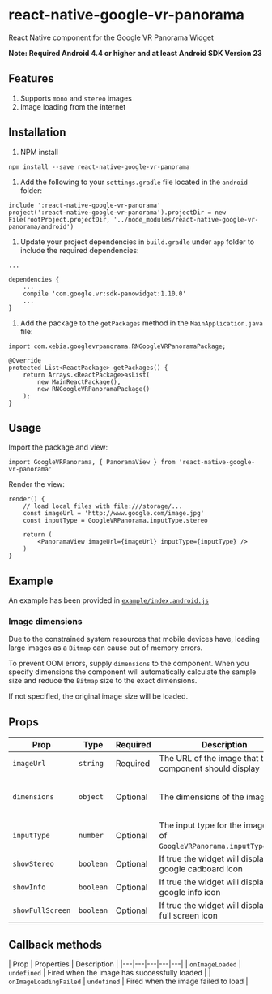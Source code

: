 # react-native-google-vr-panorama
React Native component for the Google VR Panorama Widget

**Note: Required Android 4.4 or higher and at least Android SDK Version 23**

## Features

1. Supports `mono` and `stereo` images
1. Image loading from the internet

## Installation

1. NPM install

```
npm install --save react-native-google-vr-panorama
```

1. Add the following to your `settings.gradle` file located in the `android` folder:

```
include ':react-native-google-vr-panorama'
project(':react-native-google-vr-panorama').projectDir = new File(rootProject.projectDir, '../node_modules/react-native-google-vr-panorama/android')
```




1. Update your project dependencies in `build.gradle` under `app` folder to include the required dependencies:

```
...

dependencies {
    ...
    compile 'com.google.vr:sdk-panowidget:1.10.0'
    ...
}
```

1. Add the package to the `getPackages` method in the `MainApplication.java` file:

```
import com.xebia.googlevrpanorama.RNGoogleVRPanoramaPackage;

@Override
protected List<ReactPackage> getPackages() {
    return Arrays.<ReactPackage>asList(
        new MainReactPackage(),
        new RNGoogleVRPanoramaPackage()
    );
}
```

## Usage

Import the package and view:

```
import GoogleVRPanorama, { PanoramaView } from 'react-native-google-vr-panorama'
```

Render the view:

```
render() {
    // load local files with file:///storage/...
    const imageUrl = 'http://www.google.com/image.jpg'
    const inputType = GoogleVRPanorama.inputType.stereo

    return (
        <PanoramaView imageUrl={imageUrl} inputType={inputType} />
    )
}
```

## Example

An example has been provided in [`example/index.android.js`](https://github.com/XebiaStudio/react-native-google-vr-panorama/blob/master/example/index.android.js)

### Image dimensions

Due to the constrained system resources that mobile devices have, loading large images as a `Bitmap` can cause out of memory errors.

To prevent OOM errors, supply `dimensions` to the component. When you specify dimensions the component will automatically calculate the sample size and reduce the `Bitmap` size to the exact dimensions.

If not specified, the original image size will be loaded.

## Props

| Prop | Type | Required | Description | Default |
|---|---|---|---|---|
| `imageUrl` | `string` | Required | The URL of the image that the component should display | N/A |
| `dimensions` | `object` | Optional | The dimensions of the image | `{ width: 0, height: 0 }` |
| `inputType` | `number` | Optional | The input type for the image. One of `GoogleVRPanorama.inputType.mono`,
| `showStereo` | `boolean` | Optional | If true the widget will display the google cadboard icon | false |
| `showInfo` | `boolean` | Optional | If true the widget will display the google info icon | false |
| `showFullScreen` | `boolean` | Optional | If true the widget will display the full screen icon | false | `GoogleVRPanorama.inputType.stereo` | `GoogleVRPanorama.inputType.mono` |

## Callback methods

| Prop | Properties | Description |
|---|---|---|---|---|
| `onImageLoaded` | `undefined` | Fired when the image has successfully loaded |
| `onImageLoadingFailed` | `undefined` | Fired when the image failed to load |
